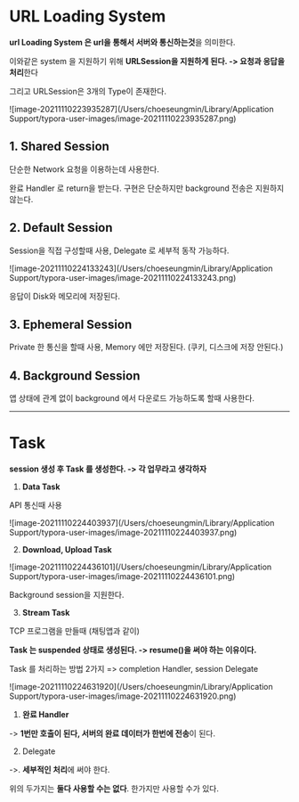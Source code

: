 # URL Loading System 



**url Loading System 은 url을 통해서 서버와 통신하는것**을 의미한다. 



이와같은 system 을 지원하기 위해 **URLSession을 지원하게 된다. -> 요청과 응답을 처리**한다

그리고 URLSession은 3개의 Type이 존재한다. 

![image-20211110223935287](/Users/choeseungmin/Library/Application Support/typora-user-images/image-20211110223935287.png)



## 1. Shared Session

단순한 Network 요청을 이용하는데 사용한다. 

완료 Handler 로 return을 받는다. 구현은 단순하지만 background 전송은 지원하지 않는다. 



## 2. Default Session

 Session을 직접 구성할때 사용, Delegate 로 세부적 동작 가능하다. 

![image-20211110224133243](/Users/choeseungmin/Library/Application Support/typora-user-images/image-20211110224133243.png)

응답이 Disk와 메모리에 저장된다. 



## 3. Ephemeral Session

Private 한 통신을 할때 사용, Memory 에만 저장된다. (쿠키, 디스크에 저장 안된다.)



## 4. Background Session

앱 상태에 관계 없이 background 에서 다운로드 가능하도록 할때 사용한다. 



-----



# Task 



**session 생성 후 Task 를 생성한다. -> 각 업무라고 생각하자** 



1. **Data Task**

API 통신때 사용

![image-20211110224403937](/Users/choeseungmin/Library/Application Support/typora-user-images/image-20211110224403937.png)



2. **Download, Upload Task**

![image-20211110224436101](/Users/choeseungmin/Library/Application Support/typora-user-images/image-20211110224436101.png)



Background session을 지원한다. 



3. **Stream Task** 

TCP 프로그램을 만들때 (채팅앱과 같이)



**Task 는 suspended 상태로 생성된다. -> resume()을 써야 하는 이유이다.** 



Task 를 처리하는 방법 2가지 => completion Handler, session Delegate 

![image-20211110224631920](/Users/choeseungmin/Library/Application Support/typora-user-images/image-20211110224631920.png)



1. **완료 Handler** 

-> **1번만 호출이 된다, 서버의 완료 데이터가 한번에 전송**이 된다. 



2. Delegate 

->. **세부적인 처리**에 써야 한다. 



위의 두가지는 **둘다 사용할 수는 없다**. 한가지만 사용할 수가 있다. 













